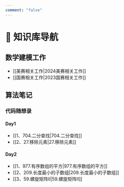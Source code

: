 ```yaml
---
comment: "false"
---
```

# 📒 知识库导航

## 数学建模工作

- [[美赛相关工作|2024美赛相关工作]]
- [[国赛相关工作|2023国赛相关工作]]

## 算法笔记
### 代码随想录
#### Day1
- [[1、704.二分查找|704.二分查找]]
- [[2、27.移除元素|27.移除元素]]
#### Day2
- [[1、977.有序数组的平方|977.有序数组的平方]]
- [[2、209.长度最小的子数组|209.长度最小的子数组]]
- [[3、59.螺旋矩阵II|59.螺旋矩阵II]]


